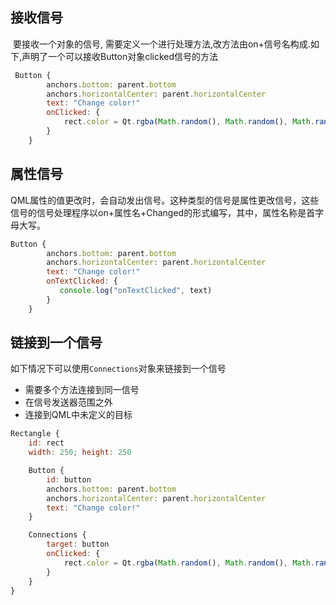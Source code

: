 ## 接收信号

​		要接收一个对象的信号, 需要定义一个进行处理方法,改方法由on+信号名构成.如下,声明了一个可以接收Button对象clicked信号的方法

```js
 Button {
        anchors.bottom: parent.bottom
        anchors.horizontalCenter: parent.horizontalCenter
        text: "Change color!"
        onClicked: {
            rect.color = Qt.rgba(Math.random(), Math.random(), Math.random(), 1);
        }
    }
```

## 属性信号

​		QML属性的值更改时，会自动发出信号。这种类型的信号是属性更改信号，这些信号的信号处理程序以on+属性名+Changed的形式编写，其中，属性名称是首字母大写。

```js
Button {
        anchors.bottom: parent.bottom
        anchors.horizontalCenter: parent.horizontalCenter
        text: "Change color!"
        onTextClicked: {
           console.log("onTextClicked", text)
        }
    }
```

## 链接到一个信号

如下情况下可以使用`Connections`对象来链接到一个信号

* 需要多个方法连接到同一信号
* 在信号发送器范围之外
* 连接到QML中未定义的目标

```js
Rectangle {
    id: rect
    width: 250; height: 250

    Button {
        id: button
        anchors.bottom: parent.bottom
        anchors.horizontalCenter: parent.horizontalCenter
        text: "Change color!"
    }

    Connections {
        target: button
        onClicked: {
            rect.color = Qt.rgba(Math.random(), Math.random(), Math.random(), 1);
        }
    }
}
```

